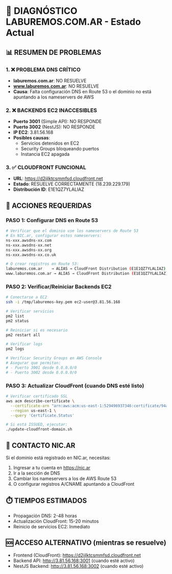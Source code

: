 # 🚨 DIAGNÓSTICO LABUREMOS.COM.AR - Estado Actual

## 📊 RESUMEN DE PROBLEMAS

### 1. ❌ PROBLEMA DNS CRÍTICO
- **laburemos.com.ar**: NO RESUELVE
- **www.laburemos.com.ar**: NO RESUELVE
- **Causa**: Falta configuración DNS en Route 53 o el dominio no está apuntando a los nameservers de AWS

### 2. ❌ BACKENDS EC2 INACCESIBLES
- **Puerto 3001** (Simple API): NO RESPONDE
- **Puerto 3002** (NestJS): NO RESPONDE
- **IP EC2**: 3.81.56.168
- **Posibles causas**:
  - Servicios detenidos en EC2
  - Security Groups bloqueando puertos
  - Instancia EC2 apagada

### 3. ✅ CLOUDFRONT FUNCIONAL
- **URL**: https://d2ijlktcsmmfsd.cloudfront.net
- **Estado**: RESUELVE CORRECTAMENTE (18.239.229.179)
- **Distribución ID**: E1E1QZ7YLALIAZ

## 🔧 ACCIONES REQUERIDAS

### PASO 1: Configurar DNS en Route 53
```bash
# Verificar que el dominio use los nameservers de Route 53
# En NIC.ar, configurar estos nameservers:
ns-xxx.awsdns-xx.com
ns-xxx.awsdns-xx.net
ns-xxx.awsdns-xx.org
ns-xxx.awsdns-xx.co.uk

# O crear registros en Route 53:
laburemos.com.ar    → ALIAS → CloudFront Distribution (E1E1QZ7YLALIAZ)
www.laburemos.com.ar → ALIAS → CloudFront Distribution (E1E1QZ7YLALIAZ)
```

### PASO 2: Verificar/Reiniciar Backends EC2
```bash
# Conectarse a EC2
ssh -i /tmp/laburemos-key.pem ec2-user@3.81.56.168

# Verificar servicios
pm2 list
pm2 status

# Reiniciar si es necesario
pm2 restart all

# Verificar logs
pm2 logs

# Verificar Security Groups en AWS Console
# Asegurar que permitan:
# - Puerto 3001 desde 0.0.0.0/0
# - Puerto 3002 desde 0.0.0.0/0
```

### PASO 3: Actualizar CloudFront (cuando DNS esté listo)
```bash
# Verificar certificado SSL
aws acm describe-certificate \
  --certificate-arn "arn:aws:acm:us-east-1:529496937346:certificate/94aa65d0-875b-4556-ae27-0c1f49f0b886" \
  --region us-east-1 \
  --query 'Certificate.Status'

# Si está ISSUED, ejecutar:
./update-cloudfront-domain.sh
```

## 📱 CONTACTO NIC.AR
Si el dominio está registrado en NIC.ar, necesitas:
1. Ingresar a tu cuenta en https://nic.ar
2. Ir a la sección de DNS
3. Cambiar los nameservers a los de AWS Route 53
4. O configurar registros A/CNAME apuntando a CloudFront

## ⏱️ TIEMPOS ESTIMADOS
- Propagación DNS: 2-48 horas
- Actualización CloudFront: 15-20 minutos
- Reinicio de servicios EC2: Inmediato

## 🆘 ACCESO ALTERNATIVO (mientras se resuelve)
- Frontend (CloudFront): https://d2ijlktcsmmfsd.cloudfront.net
- Backend API: http://3.81.56.168:3001 (cuando esté activo)
- NestJS Backend: http://3.81.56.168:3002 (cuando esté activo)